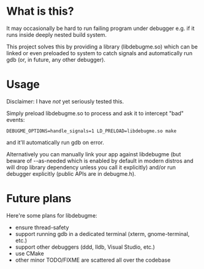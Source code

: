 # What is this?

It may occasionally be hard to run failing program under debugger
e.g. if it runs inside deeply nested build system.

This project solves this by providing a library (libdebugme.so)
which can be linked or even preloaded to system to catch signals
and automatically run gdb (or, in future, any other debugger).

# Usage

Disclaimer: I have _not_ yet seriously tested this.

Simply preload libdebugme.so to process and ask it to intercept
"bad" events:
```
DEBUGME_OPTIONS=handle_signals=1 LD_PRELOAD=libdebugme.so make
```
and it'll automatically run gdb on error.

Alternatively you can manually link your app against libdebugme
(but beware of --as-needed which is enabled by default in modern
distros and will drop library dependency unless you call it
explicitly) and/or run debugger explicitly (public APIs are
in debugme.h).

# Future plans

Here're some plans for libdebugme:
* ensure thread-safety
* support running gdb in a dedicated terminal (xterm, gnome-terminal, etc.)
* support other debuggers (ddd, lldb, Visual Studio, etc.)
* use CMake
* other minor TODO/FIXME are scattered all over the codebase

